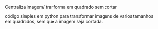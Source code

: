 Centraliza imagem/ tranforma em quadrado sem cortar

código simples em python para transformar imagens de varios tamanhos em quadrados, sem que a imagem seja cortada.
